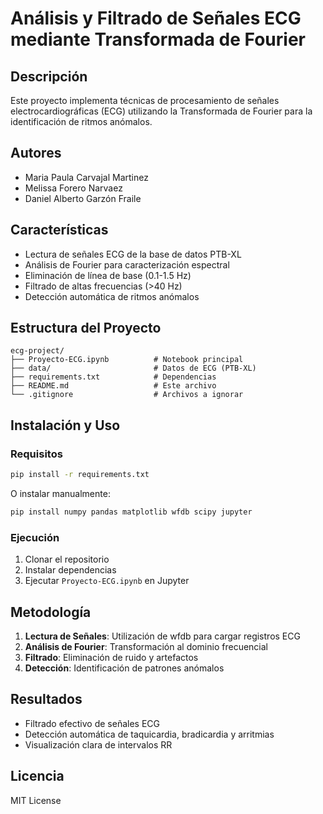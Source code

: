 # Análisis y Filtrado de Señales ECG mediante Transformada de Fourier

## Descripción
Este proyecto implementa técnicas de procesamiento de señales electrocardiográficas (ECG) utilizando la Transformada de Fourier para la identificación de ritmos anómalos.

## Autores
- Maria Paula Carvajal Martinez
- Melissa Forero Narvaez  
- Daniel Alberto Garzón Fraile

## Características
- Lectura de señales ECG de la base de datos PTB-XL
- Análisis de Fourier para caracterización espectral
- Eliminación de línea de base (0.1-1.5 Hz)
- Filtrado de altas frecuencias (>40 Hz)
- Detección automática de ritmos anómalos

## Estructura del Proyecto
```
ecg-project/
├── Proyecto-ECG.ipynb          # Notebook principal
├── data/                       # Datos de ECG (PTB-XL)
├── requirements.txt            # Dependencias
├── README.md                   # Este archivo
└── .gitignore                  # Archivos a ignorar
```

## Instalación y Uso

### Requisitos
```bash
pip install -r requirements.txt
```

O instalar manualmente:
```bash
pip install numpy pandas matplotlib wfdb scipy jupyter
```

### Ejecución
1. Clonar el repositorio
2. Instalar dependencias
3. Ejecutar `Proyecto-ECG.ipynb` en Jupyter

## Metodología
1. **Lectura de Señales**: Utilización de wfdb para cargar registros ECG
2. **Análisis de Fourier**: Transformación al dominio frecuencial
3. **Filtrado**: Eliminación de ruido y artefactos
4. **Detección**: Identificación de patrones anómalos

## Resultados
- Filtrado efectivo de señales ECG
- Detección automática de taquicardia, bradicardia y arritmias
- Visualización clara de intervalos RR

## Licencia
MIT License
